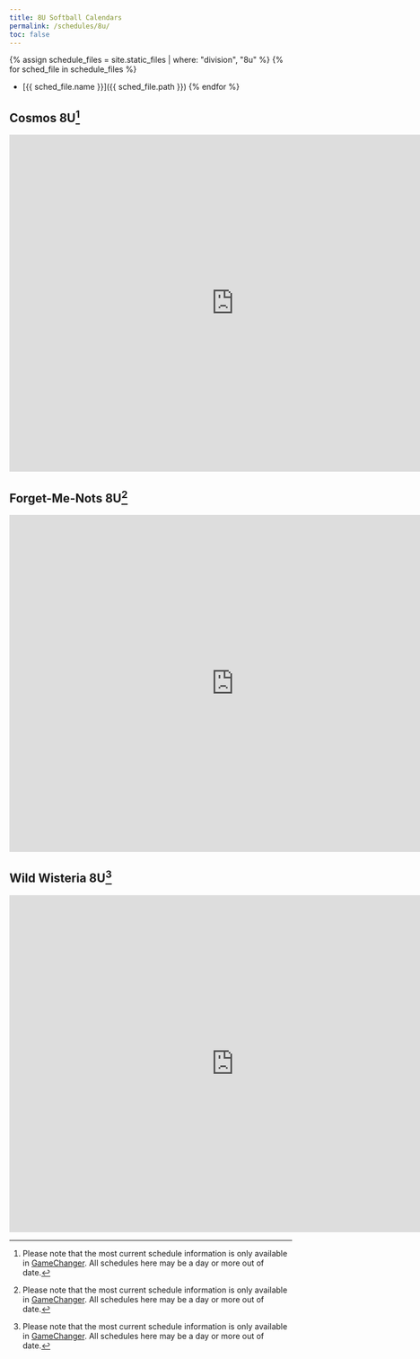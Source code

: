 ```yaml
---
title: 8U Softball Calendars
permalink: /schedules/8u/
toc: false
---
```


{% assign schedule_files = site.static_files | where: "division", "8u" %}
{% for sched_file in schedule_files %}
* [{{ sched_file.name }}]({{ sched_file.path }})
{% endfor %}

## Cosmos 8U[^stale]
<iframe src="https://calendar.google.com/calendar/embed?src=jvqgiea5hg5enjoitkbk8ta6q01qb6s1%40import.calendar.google.com&ctz=America%2FLos_Angeles" style="border: 0" width="800" height="600" frameborder="0" scrolling="no"></iframe>

## Forget-Me-Nots 8U[^stale]
<iframe src="https://calendar.google.com/calendar/embed?src=5qu9di9jpgpnpvql9rtkp3bcbiflstj0%40import.calendar.google.com&ctz=America%2FLos_Angeles" style="border: 0" width="800" height="600" frameborder="0" scrolling="no"></iframe>

## Wild Wisteria 8U[^stale]
<iframe src="https://calendar.google.com/calendar/embed?src=7ag7tnpalgsca5lbae9pib23ajgi4osr%40import.calendar.google.com&ctz=America%2FLos_Angeles" style="border: 0" width="800" height="600" frameborder="0" scrolling="no"></iframe>

[^stale]: Please note that the most current schedule information is only
          available in [GameChanger](https://web.gc.com). All schedules here may
          be a day or more out of date.
